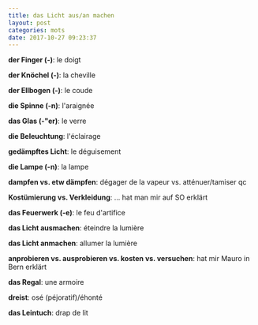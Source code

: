 ```yaml
---
title: das Licht aus/an machen
layout: post
categories: mots
date: 2017-10-27 09:23:37
---
```


**der Finger (-)**: le doigt

**der Knöchel (-)**: la cheville

**der Ellbogen (-)**: le coude

**die Spinne (-n)**: l'araignée

**das Glas (-"er)**: le verre

**die Beleuchtung**: l'éclairage

**gedämpftes Licht**: le déguisement

**die Lampe (-n)**: la lampe

**dampfen vs. etw dämpfen**: dégager de la vapeur vs. atténuer/tamiser qc

**Kostümierung vs. Verkleidung**: ... hat man mir auf SO erklärt

**das Feuerwerk (-e)**: le feu d'artifice

**das Licht ausmachen**: éteindre la lumière

**das Licht anmachen**: allumer la lumière

**anprobieren vs. ausprobieren vs. kosten vs. versuchen**: hat mir Mauro in Bern erklärt

**das Regal**: une armoire

**dreist**: osé (péjoratif)/éhonté

**das Leintuch**: drap de lit
